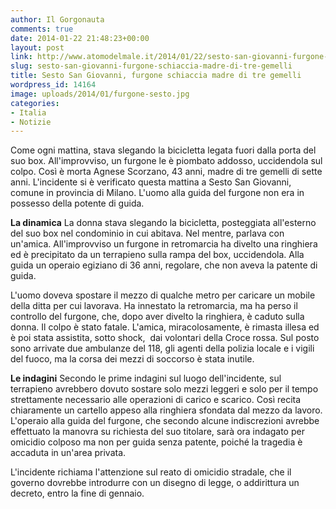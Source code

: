```yaml
---
author: Il Gorgonauta
comments: true
date: 2014-01-22 21:48:23+00:00
layout: post
link: http://www.atomodelmale.it/2014/01/22/sesto-san-giovanni-furgone-schiaccia-madre-di-tre-gemelli/
slug: sesto-san-giovanni-furgone-schiaccia-madre-di-tre-gemelli
title: Sesto San Giovanni, furgone schiaccia madre di tre gemelli
wordpress_id: 14164
image: uploads/2014/01/furgone-sesto.jpg
categories:
- Italia
- Notizie
---
```


Come ogni mattina, stava slegando la bicicletta legata fuori dalla porta del suo box. All'improvviso, un furgone le è piombato addosso, uccidendola sul colpo. Così è morta Agnese Scorzano, 43 anni, madre di tre gemelli di sette anni. L'incidente si è verificato questa mattina a Sesto San Giovanni, comune in provincia di Milano. L'uomo alla guida del furgone non era in possesso della potente di guida.

**La dinamica** La donna stava slegando la bicicletta, posteggiata all'esterno del suo box nel condominio in cui abitava. Nel mentre, parlava con un'amica. All'improvviso un furgone in retromarcia ha divelto una ringhiera ed è precipitato da un terrapieno sulla rampa del box, uccidendola. Alla guida un operaio egiziano di 36 anni, regolare, che non aveva la patente di guida.

L'uomo doveva spostare il mezzo di qualche metro per caricare un mobile della ditta per cui lavorava. Ha innestato la retromarcia, ma ha perso il controllo del furgone, che, dopo aver divelto la ringhiera, è caduto sulla donna. Il colpo è stato fatale. L'amica, miracolosamente, è rimasta illesa ed è poi stata assistita, sotto shock,  dai volontari della Croce rossa. Sul posto sono arrivate due ambulanze del 118, gli agenti della polizia locale e i vigili del fuoco, ma la corsa dei mezzi di soccorso è stata inutile.

**Le indagini** Secondo le prime indagini sul luogo dell'incidente, sul terrapieno avrebbero dovuto sostare solo mezzi leggeri e solo per il tempo strettamente necessario alle operazioni di carico e scarico. Così recita chiaramente un cartello appeso alla ringhiera sfondata dal mezzo da lavoro. L'operaio alla guida del furgone, che secondo alcune indiscrezioni avrebbe effettuato la manovra su richiesta del suo titolare, sarà ora indagato per omicidio colposo ma non per guida senza patente, poiché la tragedia è accaduta in un'area privata.

L'incidente richiama l'attenzione sul reato di omicidio stradale, che il governo dovrebbe introdurre con un disegno di legge, o addirittura un decreto, entro la fine di gennaio.
